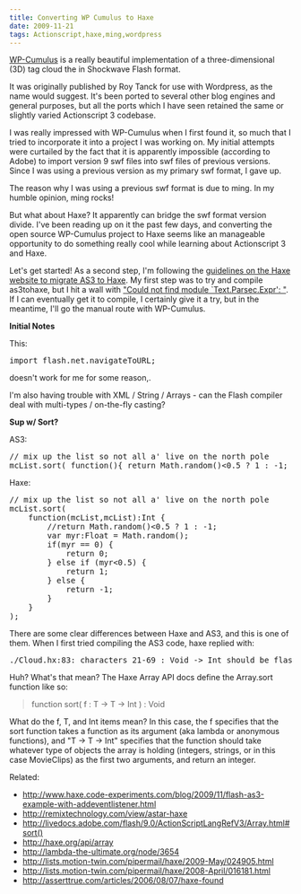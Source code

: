```yaml
---
title: Converting WP Cumulus to Haxe
date: 2009-11-21
tags: Actionscript,haxe,ming,wordpress
---
```

[WP-Cumulus](http://www.roytanck.com/2008/03/06/wordpress-plugin-wp-cumulus-flash-based-tag-cloud/) is a really beautiful implementation of a three-dimensional (3D) tag cloud the in Shockwave Flash format.

It was originally published by Roy Tanck for use with Wordpress, as the name would suggest. It's been ported to several other blog engines and general purposes, but all the ports which I have seen retained the same or slightly varied Actionscript 3 codebase.

I was really impressed with WP-Cumulus when I first found it, so much that I tried to incorporate it into a project I was working on. My initial attempts were curtailed by the fact that it is apparently impossible (according to Adobe) to import version 9 swf files into swf files of previous versions. Since I was using a previous version as my primary swf format, I gave up.

The reason why I was using a previous swf format is due to ming. In my humble opinion, ming rocks!

But what about Haxe? It apparently can bridge the swf format version divide. I've been reading up on it the past few days, and converting the open source WP-Cumulus project to Haxe seems like an manageable opportunity to do something really cool while learning about Actionscript 3 and Haxe.

Let's get started! As a second step, I'm following the [guidelines on the Haxe website to migrate AS3 to Haxe](http://haxe.org/doc/start/flash/as3migration). My first step was to try and compile as3tohaxe, but I hit a wall with ["Could not find module `Text.Parsec.Expr': "](http://www.docunext.com/blog/2009/11/could-not-find-module-textparsecexpr.html). If I can eventually get it to compile, I certainly give it a try, but in the meantime, I'll go the manual route with WP-Cumulus.

**Initial Notes**

This:

<pre class="sh_javascript">
import flash.net.navigateToURL;
</pre>

doesn't work for me for some reason,.

I'm also having trouble with XML / String / Arrays - can the Flash compiler deal with multi-types / on-the-fly casting?

**Sup w/ Sort?**

AS3:

<pre class="sh_javascript">
// mix up the list so not all a' live on the north pole
mcList.sort( function(){ return Math.random()<0.5 ? 1 : -1; } );
</pre>

Haxe:

<pre class="sh_javascript">
// mix up the list so not all a' live on the north pole
mcList.sort(
    function(mcList,mcList):Int {
        //return Math.random()<0.5 ? 1 : -1;
        var myr:Float = Math.random();
        if(myr == 0) {
            return 0;
        } else if (myr<0.5) {
            return 1;
        } else {
            return -1;
        }
    }
);
</pre>

There are some clear differences between Haxe and AS3, and this is one of them. When I first tried compiling the AS3 code, haxe replied with:

<pre class="sh_sh">
./Cloud.hx:83: characters 21-69 : Void -> Int should be flash.display.MovieClip -> flash.display.MovieClip -> Int
</pre>

Huh? What's that mean? The Haxe Array API docs define the Array.sort function like so:

<blockquote>
function sort( f : T -> T -> Int ) : Void
</blockquote>

What do the f, T, and Int items mean? In this case, the f specifies that the sort function takes a function as its argument (aka lambda or anonymous functions), and "T -> T -> Int" specifies that the function should take whatever type of objects the array is holding (integers, strings, or in this case MovieClips) as the first two arguments, and return an integer.

Related:

* <http://www.haxe.code-experiments.com/blog/2009/11/flash-as3-example-with-addeventlistener.html>
* <http://remixtechnology.com/view/astar-haxe>
* <http://livedocs.adobe.com/flash/9.0/ActionScriptLangRefV3/Array.html#sort()>
* <http://haxe.org/api/array>
* <http://lambda-the-ultimate.org/node/3654>
* <http://lists.motion-twin.com/pipermail/haxe/2009-May/024905.html>
* <http://lists.motion-twin.com/pipermail/haxe/2008-April/016181.html>
* <http://asserttrue.com/articles/2006/08/07/haxe-found>

